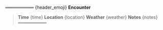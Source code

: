 ═════════
{header_emoji} **Encounter**

> **Time** {time}
> **Location** {location}
> **Weather** {weather}
> **Notes** {notes}
═════════